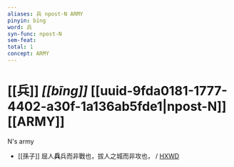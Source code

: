```yaml
---
aliases: 兵 npost-N ARMY
pinyin: bīng
word: 兵
syn-func: npost-N
sem-feat: 
total: 1
concept: ARMY 
---
```

# [[兵]] *[[bīng]]*  [[uuid-9fda0181-1777-4402-a30f-1a136ab5fde1|npost-N]] [[ARMY]]
N's army
 - [[孫子]] 屈人**兵**兵而非戰也，拔人之城而非攻也， / [HXWD](https://hxwd.org/textview.html?location=KR3b0003_tls_003-2a.18)